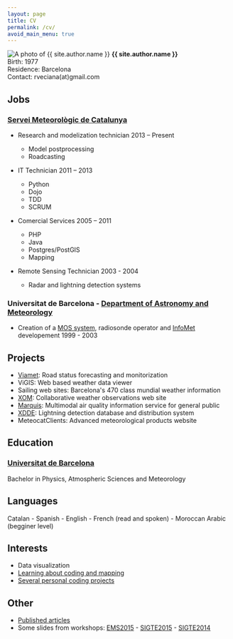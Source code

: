 ```yaml
---
layout: page
title: CV
permalink: /cv/
avoid_main_menu: true
---
```



<img src="http://www.gravatar.com/avatar/a2746d9ceb326e71181a6629031faf81?s=135" alt="A photo of {{ site.author.name }}" class="left_picture"/>    **{{ site.author.name }}** <br/> Birth:  1977 <br/> Residence: Barcelona <br/>Contact: rveciana(at)gmail.com

Jobs
----

### [Servei Meteorològic de Catalunya](www.meteo.cat)
* Research and modelization technician
2013 – Present
  * Model postprocessing
  * Roadcasting

* IT Technician
2011 – 2013
  * Python
  * Dojo
  * TDD
  * SCRUM

* Comercial Services
2005 – 2011
  * PHP
  * Java
  * Postgres/PostGIS
  * Mapping

* Remote Sensing Technician
2003 - 2004
  * Radar and lightning detection systems

### Universitat de Barcelona - [Department of Astronomy and Meteorology](http://www.am.ub.edu/)

* Creation of a [MOS system](https://en.wikipedia.org/wiki/Model_output_statistics), radiosonde operator and [InfoMet](http://www.infomet.am.ub.es/) developement
1999 - 2003

Projects
--------
* [Viamet](http://www.sirwec.org/Papers/andorra/34.pdf): Road status forecasting and monitorization
* ViGIS: Web based weather data viewer
* Sailing web sites: Barcelona's 470 class mundial weather information
* [XOM](http://xom.meteo.cat/): Collaborative weather observations web site
* [Marquis](http://cordis.europa.eu/project/rcn/78361_en.html): Multimodal air quality information service for general public
* [XDDE](http://extranet.meteocat.com/eldw2007/contrib_PDF/ELDW07_SMC_VECIANA.pdf): Lightning detection database and distribution system
* MeteocatClients: Advanced meteorological products website

Education
---------

### [Universitat de Barcelona](http://www.ub.edu/fisica/)
Bachelor in Physics, Atmospheric Sciences and Meteorology

Languages
---------

Catalan - Spanish - English - French (read and spoken) - Moroccan Arabic (begginer level)

Interests
---------

* Data visualization
* [Learning about coding and mapping](www.geoexamples.com)
* [Several personal coding projects](www.geoexamples.com/projects)

Other
-----
* [Published articles](https://scholar.google.es/citations?user=AExSTAwAAAAJ&hl=ca)
* Some slides from workshops: [EMS2015](http://geoexamples.com/slides/ems2015/) - [SIGTE2015](http://geoexamples.com/Mapas-web-interactivos-con-D3js/) - [SIGTE2014](http://geoexamples.com/introduccion-python-geoespacial/)
